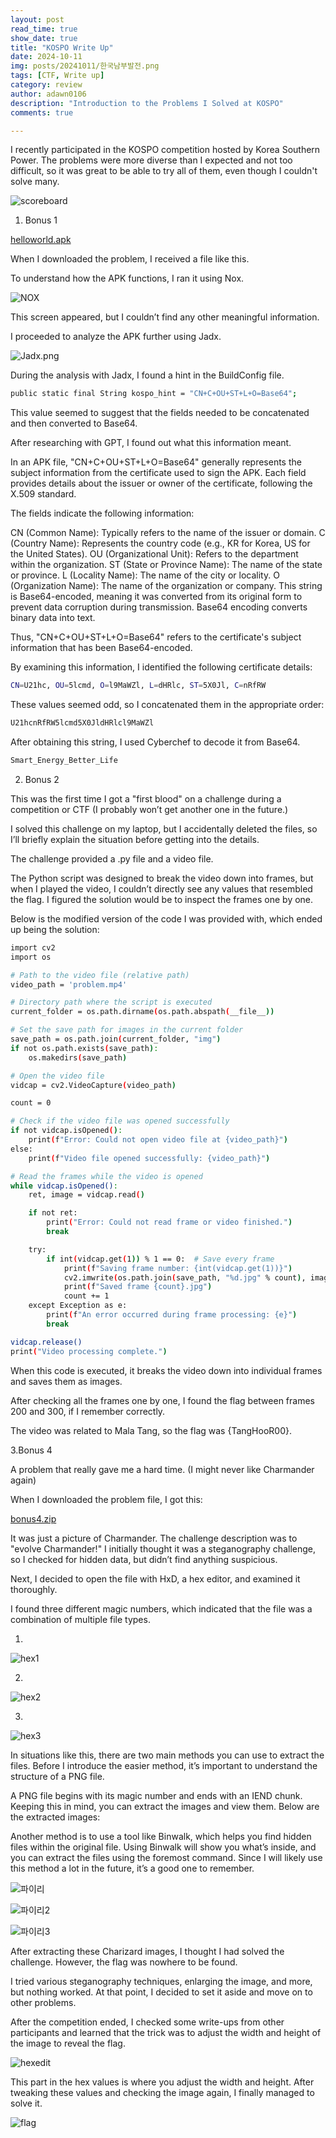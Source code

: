 ```yaml
---
layout: post
read_time: true
show_date: true
title: "KOSPO Write Up"
date: 2024-10-11
img: posts/20241011/한국남부발전.png
tags: [CTF, Write up]
category: review
author: adawn0106
description: "Introduction to the Problems I Solved at KOSPO"
comments: true

---
```


I recently participated in the KOSPO competition hosted by Korea Southern Power.
The problems were more diverse than I expected and not too difficult, so it was great to be able to try all of them, even though I couldn't solve many.

![scoreboard](https://github.com/Adawn0106/Adawn0106.github.io/raw/main/assets/img/posts/20241011/scoreboard.png)


1. Bonus 1

[helloworld.apk](https://drive.google.com/file/d/1CjavoPcD3eQihExUQ4XvebUcsNszg9Q-/view?usp=sharing)


When I downloaded the problem, I received a file like this.

To understand how the APK functions, I ran it using Nox.

![NOX](https://github.com/Adawn0106/Adawn0106.github.io/raw/main/assets/img/posts/20241011/NOX.png)



This screen appeared, but I couldn’t find any other meaningful information.

I proceeded to analyze the APK further using Jadx.

![Jadx.png](https://github.com/Adawn0106/Adawn0106.github.io/raw/main/assets/img/posts/20241011/Jadx.png)


During the analysis with Jadx, I found a hint in the BuildConfig file.

```bash
public static final String kospo_hint = "CN+C+OU+ST+L+O=Base64";
```

This value seemed to suggest that the fields needed to be concatenated and then converted to Base64.

After researching with GPT, I found out what this information meant.

In an APK file, "CN+C+OU+ST+L+O=Base64" generally represents the subject information from the certificate used to sign the APK. Each field provides details about the issuer or owner of the certificate, following the X.509 standard.

The fields indicate the following information:

CN (Common Name): Typically refers to the name of the issuer or domain.
C (Country Name): Represents the country code (e.g., KR for Korea, US for the United States).
OU (Organizational Unit): Refers to the department within the organization.
ST (State or Province Name): The name of the state or province.
L (Locality Name): The name of the city or locality.
O (Organization Name): The name of the organization or company.
This string is Base64-encoded, meaning it was converted from its original form to prevent data corruption during transmission. Base64 encoding converts binary data into text.

Thus, "CN+C+OU+ST+L+O=Base64" refers to the certificate's subject information that has been Base64-encoded.

By examining this information, I identified the following certificate details:

```bash
CN=U21hc, OU=5lcmd, O=l9MaWZl, L=dHRlc, ST=5X0Jl, C=nRfRW
```

These values seemed odd, so I concatenated them in the appropriate order:

```bash
U21hcnRfRW5lcmd5X0JldHRlcl9MaWZl
```

After obtaining this string, I used Cyberchef to decode it from Base64.

```bash
Smart_Energy_Better_Life
```

2. Bonus 2

This was the first time I got a "first blood" on a challenge during a competition or CTF  (I probably won’t get another one in the future.)

I solved this challenge on my laptop, but I accidentally deleted the files, so I’ll briefly explain the situation before getting into the details.

The challenge provided a .py file and a video file.

The Python script was designed to break the video down into frames, but when I played the video, I couldn’t directly see any values that resembled the flag. I figured the solution would be to inspect the frames one by one.

Below is the modified version of the code I was provided with, which ended up being the solution:

```bash
import cv2
import os

# Path to the video file (relative path) 
video_path = 'problem.mp4'

# Directory path where the script is executed
current_folder = os.path.dirname(os.path.abspath(__file__))

# Set the save path for images in the current folder
save_path = os.path.join(current_folder, "img")
if not os.path.exists(save_path):
    os.makedirs(save_path)

# Open the video file
vidcap = cv2.VideoCapture(video_path)

count = 0

# Check if the video file was opened successfully
if not vidcap.isOpened():
    print(f"Error: Could not open video file at {video_path}")
else:
    print(f"Video file opened successfully: {video_path}")

# Read the frames while the video is opened
while vidcap.isOpened():
    ret, image = vidcap.read()

    if not ret:
        print("Error: Could not read frame or video finished.")
        break

    try:
        if int(vidcap.get(1)) % 1 == 0:  # Save every frame
            print(f"Saving frame number: {int(vidcap.get(1))}")
            cv2.imwrite(os.path.join(save_path, "%d.jpg" % count), image)
            print(f"Saved frame {count}.jpg")
            count += 1
    except Exception as e:
        print(f"An error occurred during frame processing: {e}")
        break

vidcap.release()
print("Video processing complete.")

```

When this code is executed, it breaks the video down into individual frames and saves them as images.

After checking all the frames one by one, I found the flag between frames 200 and 300, if I remember correctly.

The video was related to Mala Tang, so the flag was {TangHooR00}.


3.Bonus 4

A problem that really gave me a hard time. (I might never like Charmander again)

When I downloaded the problem file, I got this:

[bonus4.zip](https://drive.google.com/file/d/1DIP0oC29UqC7wKmKVRrFiC0O9JNstP2a/view?usp=sharing)


It was just a picture of Charmander. The challenge description was to "evolve Charmander!" I initially thought it was a steganography challenge, so I checked for hidden data, but didn’t find anything suspicious.

Next, I decided to open the file with HxD, a hex editor, and examined it thoroughly.

I found three different magic numbers, which indicated that the file was a combination of multiple file types.

1.

![hex1](https://github.com/Adawn0106/Adawn0106.github.io/raw/main/assets/img/posts/20241011/hex1.png)

2.

![hex2](https://github.com/Adawn0106/Adawn0106.github.io/raw/main/assets/img/posts/20241011/hex2.png)

3.

![hex3](https://github.com/Adawn0106/Adawn0106.github.io/raw/main/assets/img/posts/20241011/hex3.png)

In situations like this, there are two main methods you can use to extract the files. Before I introduce the easier method, it’s important to understand the structure of a PNG file.

A PNG file begins with its magic number and ends with an IEND chunk. Keeping this in mind, you can extract the images and view them. Below are the extracted images:

Another method is to use a tool like Binwalk, which helps you find hidden files within the original file. Using Binwalk will show you what’s inside, and you can extract the files using the foremost command. Since I will likely use this method a lot in the future, it’s a good one to remember.

![파이리](https://github.com/Adawn0106/Adawn0106.github.io/raw/main/assets/img/posts/20241011/파이리.png)

![파이리2](https://github.com/Adawn0106/Adawn0106.github.io/raw/main/assets/img/posts/20241011/파이리2.png)

![파이리3](https://github.com/Adawn0106/Adawn0106.github.io/raw/main/assets/img/posts/20241011/파이리3.png)

After extracting these Charizard images, I thought I had solved the challenge. However, the flag was nowhere to be found.

I tried various steganography techniques, enlarging the image, and more, but nothing worked. At that point, I decided to set it aside and move on to other problems.

After the competition ended, I checked some write-ups from other participants and learned that the trick was to adjust the width and height of the image to reveal the flag.

![hexedit](https://github.com/Adawn0106/Adawn0106.github.io/raw/main/assets/img/posts/20241011/edit.png)

This part in the hex values is where you adjust the width and height. After tweaking these values and checking the image again, I finally managed to solve it.

![flag](https://github.com/Adawn0106/Adawn0106.github.io/raw/main/assets/img/posts/20241011/flag.png)




